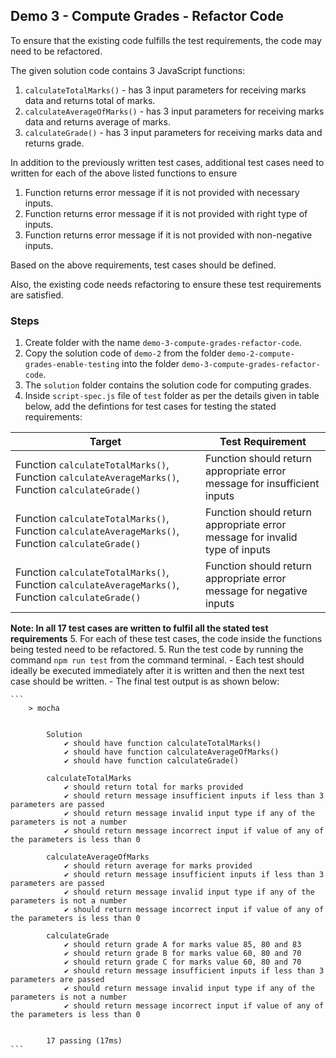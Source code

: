 ## Demo 3 - Compute Grades - Refactor Code

To ensure that the existing code fulfills the test requirements, the code may need to be refactored. 

The given solution code contains 3 JavaScript functions:
1. `calculateTotalMarks()` - has 3 input parameters for receiving marks data and returns total of marks.
2. `calculateAverageOfMarks()` - has 3 input parameters for receiving marks data and returns average of marks.
3. `calculateGrade()` - has 3 input parameters for receiving marks data and returns grade.

In addition to the previously written test cases, additional test cases need to written for each of the above listed functions to ensure
1. Function returns error message if it is not provided with necessary inputs.
4. Function returns error message if it is not provided with right type of inputs.
5. Function returns error message if it is not provided with non-negative inputs.

Based on the above requirements, test cases should be defined.

Also, the existing code needs refactoring to ensure these test requirements are satisfied.

### Steps

1. Create folder with the name `demo-3-compute-grades-refactor-code`.
2. Copy the solution code of `demo-2` from the folder `demo-2-compute-grades-enable-testing` into the folder `demo-3-compute-grades-refactor-code`.
3. The `solution` folder contains the solution code for computing grades.
4. Inside `script-spec.js` file of `test` folder as per the details given in table below, add the defintions for test cases for testing the stated requirements:

Target   | Test Requirement                                                            |
|--------| --------------------------------------------------------------------------- |
|Function `calculateTotalMarks()`, Function `calculateAverageMarks()`, Function `calculateGrade()`| Function should return appropriate error message for insufficient inputs    |
|Function `calculateTotalMarks()`, Function `calculateAverageMarks()`, Function `calculateGrade()`| Function should return appropriate error message for invalid type of inputs |
|Function `calculateTotalMarks()`, Function `calculateAverageMarks()`, Function `calculateGrade()`| Function should return appropriate error message for negative inputs        |

**Note: In all 17 test cases are written to fulfil all the stated test requirements**
5. For each of these test cases, the code inside the functions being tested need to be refactored.
5. Run the test code by running the command `npm run test` from the command terminal.
    - Each test should ideally be executed immediately after it is written and then the next test case should be written.
    - The final test output is as shown below:

    ```
        > mocha


            Solution
                ✔ should have function calculateTotalMarks()
                ✔ should have function calculateAverageOfMarks()
                ✔ should have function calculateGrade()

            calculateTotalMarks
                ✔ should return total for marks provided
                ✔ should return message insufficient inputs if less than 3 parameters are passed        
                ✔ should return message invalid input type if any of the parameters is not a number     
                ✔ should return message incorrect input if value of any of the parameters is less than 0

            calculateAverageOfMarks
                ✔ should return average for marks provided
                ✔ should return message insufficient inputs if less than 3 parameters are passed
                ✔ should return message invalid input type if any of the parameters is not a number
                ✔ should return message incorrect input if value of any of the parameters is less than 0

            calculateGrade
                ✔ should return grade A for marks value 85, 80 and 83
                ✔ should return grade B for marks value 60, 80 and 70
                ✔ should return grade C for marks value 60, 80 and 70
                ✔ should return message insufficient inputs if less than 3 parameters are passed
                ✔ should return message invalid input type if any of the parameters is not a number
                ✔ should return message incorrect input if value of any of the parameters is less than 0


            17 passing (17ms)
    ```